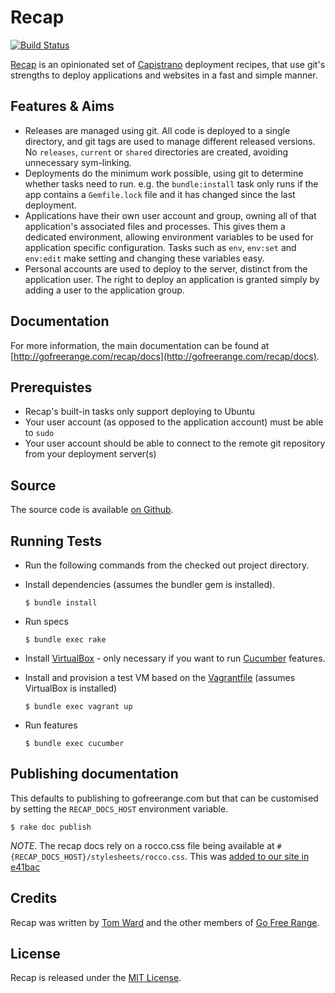 # Recap

[![Build Status](https://travis-ci.org/tomafro/recap.png?branch=1.x)](https://travis-ci.org/tomafro/recap)

[Recap](https://github.com/freerange/recap) is an opinionated set of [Capistrano](https://github.com/capistrano/capistrano) deployment recipes, that use git's strengths to deploy applications and websites in a fast and simple manner.


## Features & Aims

  * Releases are managed using git.  All code is deployed to a single directory, and git tags are used to manage different released versions.  No `releases`, `current` or `shared` directories are created, avoiding unnecessary sym-linking.
  * Deployments do the minimum work possible, using git to determine whether tasks need to run.  e.g. the `bundle:install` task only runs if the app contains a `Gemfile.lock` file and it has changed since the last deployment.
  * Applications have their own user account and group, owning all of that application's associated files and processes.  This gives them a dedicated environment, allowing environment variables to be used for application specific configuration.  Tasks such as `env`, `env:set` and `env:edit` make setting and changing these variables easy.
  * Personal accounts are used to deploy to the server, distinct from the application user.  The right to deploy an application is granted simply by adding a user to the application group.


## Documentation

For more information, the main documentation can be found at [http://gofreerange.com/recap/docs](http://gofreerange.com/recap/docs).


## Prerequistes

* Recap's built-in tasks only support deploying to Ubuntu
* Your user account (as opposed to the application account) must be able to `sudo`
* Your user account should be able to connect to the remote git repository from your deployment server(s)


## Source

The source code is available [on Github](https://github.com/freerange/recap).


## Running Tests

- Run the following commands from the checked out project directory.
- Install dependencies (assumes the bundler gem is installed).

    `$ bundle install`

- Run specs

    `$ bundle exec rake`

- Install [VirtualBox](https://www.virtualbox.org/) - only necessary if you want to run [Cucumber](https://github.com/cucumber/cucumber) features.
- Install and provision a test VM based on the [Vagrantfile](https://github.com/freerange/recap/blob/master/Vagrantfile) (assumes VirtualBox is installed)

    `$ bundle exec vagrant up`

- Run features

    `$ bundle exec cucumber`


## Publishing documentation

This defaults to publishing to gofreerange.com but that can be customised by setting the `RECAP_DOCS_HOST` environment variable.

    $ rake doc publish

*NOTE*. The recap docs rely on a rocco.css file being available at `#{RECAP_DOCS_HOST}/stylesheets/rocco.css`. This was [added to our site in e41bac][e41bac]

[e41bac]: https://github.com/freerange/site/commit/e41bac9954eddd2ca9dda0f8d034bb3f8ac77bd3


## Credits

Recap was written by [Tom Ward](http://tomafro.net) and the other members of [Go Free Range](http://gofreerange.com).


## License

Recap is released under the [MIT License](https://github.com/freerange/recap/blob/master/LICENSE).

